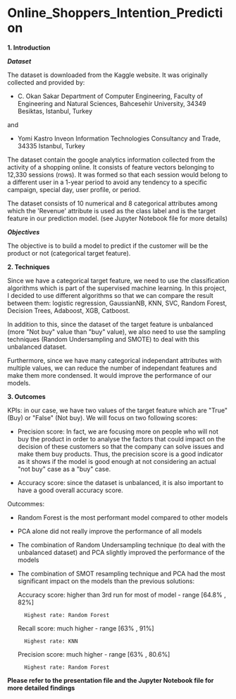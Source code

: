# Online_Shoppers_Intention_Prediction

**1. Introduction**

***Dataset***

The dataset is downloaded from the Kaggle website. It was originally collected and provided by:
* C. Okan Sakar
Department of Computer Engineering, Faculty of
Engineering and Natural Sciences, Bahcesehir University,
34349 Besiktas, Istanbul, Turkey

and

* Yomi Kastro
Inveon Information Technologies Consultancy and Trade,
34335 Istanbul, Turkey


The dataset contain the google analytics information collected from the activity of a shopping online.
It consists of feature vectors belonging to 12,330 sessions (rows).
It was formed so that each session would belong to a different user in a 1-year period to avoid any tendency to a specific campaign, 
special day, user profile, or period.

The dataset consists of 10 numerical and 8 categorical attributes among which the 'Revenue' attribute is used as the class label and is the target feature in our prediction model. (see Jupyter Notebook file for more details)

***Objectives***

The objective is to build a model to predict if the customer will be the product or not (categorical target feature).


**2. Techniques**

Since we have a categorical target feature, we need to use the classification algorithms which is part of the supervised machine learning.
In this project, I decided to use different algorithms so that we can compare the result between them: logistic regression, GaussianNB, KNN, SVC, Random Forest, Decision Trees, Adaboost, XGB, Catboost.

In addition to this, since the dataset of the target feature is unbalanced (more "Not buy" value than "buy" value), we also need to use the sampling techniques (Random Undersampling and SMOTE) to deal with this unbalanced dataset.

Furthermore, since we have many categorical independant attributes with multiple values, we can reduce the number of independant features and make them more condensed. It would improve the performance of our models.


**3. Outcomes**

KPIs: in our case, we have two values of the target feature which are "True" (Buy) or "False" (Not buy). We will focus on two following scores:

* Precision score: In fact, we are focusing more on people who will not buy the product in order to analyse the factors that could impact on the decision of these customers so that the company can solve issues and make them buy products. Thus, the precision score is a good indicator as it shows if the model is good enough at not considering an actual "not buy" case as a "buy" case.

* Accuracy score: since the dataset is unbalanced, it is also important to have a good overall accuracy score.  

Outcommes:
* Random Forest is the most performant model compared to other models
* PCA alone did not really improve the performance of all models
* The combination of Random Undersampling technique (to deal with the unbalanced dataset) and PCA slightly improved the performance of the models
* The combination of SMOT resampling technique and PCA had the most significant impact on the models than the previous solutions:
    
    Accuracy score: higher than 3rd run for most of model - range [64.8% , 82%]
        
        Highest rate: Random Forest
    
    Recall score: much higher - range [63% , 91%]
        
        Highest rate: KNN
    
    Precision score: much higher - range [63% , 80.6%]
        
        Highest rate: Random Forest 

**Please refer to the presentation file and the Jupyter Notebook file for more detailed findings**
